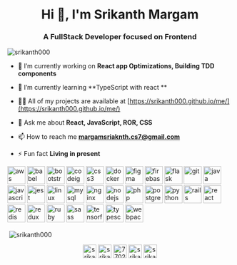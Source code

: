 <h1 align="center">Hi 👋, I'm Srikanth Margam</h1>
<h3 align="center">A FullStack Developer focused on Frontend</h3>

<p align="left"> <img src="https://komarev.com/ghpvc/?username=srikanth000" alt="srikanth000" /> </p>

- 🔭 I’m currently working on **React app Optimizations, Building TDD components**

- 🌱 I’m currently learning **TypeScript with react **

- 👨‍💻 All of my projects are available at [https://srikanth000.github.io/me/](https://srikanth000.github.io/me/)

- 💬 Ask me about **React, JavaScript, ROR, CSS**

- 📫 How to reach me **margamsriaknth.cs7@gmail.com**

- ⚡ Fun fact **Living in present**

<p align="left"><img src="https://devicons.github.io/devicon/devicon.git/icons/amazonwebservices/amazonwebservices-original-wordmark.svg" alt="aws" width="40" height="40"/> <img src="https://www.vectorlogo.zone/logos/babeljs/babeljs-icon.svg" alt="babel" width="40" height="40"/> <img src="https://devicons.github.io/devicon/devicon.git/icons/bootstrap/bootstrap-plain.svg" alt="bootstrap" width="40" height="40"/> <img src="https://cdn.worldvectorlogo.com/logos/codeigniter.svg" alt="codeigniter" width="40" height="40"/> <img src="https://devicons.github.io/devicon/devicon.git/icons/css3/css3-original-wordmark.svg" alt="css3" width="40" height="40"/> <img src="https://devicons.github.io/devicon/devicon.git/icons/docker/docker-original-wordmark.svg" alt="docker" width="40" height="40"/> <img src="https://www.vectorlogo.zone/logos/figma/figma-icon.svg" alt="figma" width="40" height="40"/> <img src="https://www.vectorlogo.zone/logos/firebase/firebase-icon.svg" alt="firebase" width="40" height="40"/> <img src="https://www.vectorlogo.zone/logos/pocoo_flask/pocoo_flask-icon.svg" alt="flask" width="40" height="40"/> <img src="https://www.vectorlogo.zone/logos/git-scm/git-scm-icon.svg" alt="git" width="40" height="40"/> <img src="https://devicons.github.io/devicon/devicon.git/icons/java/java-original-wordmark.svg" alt="java" width="40" height="40"/> <img src="https://devicons.github.io/devicon/devicon.git/icons/javascript/javascript-original.svg" alt="javascript" width="40" height="40"/> <img src="https://i.ibb.co/Yj6p14L/jest.png" alt="jest" width="40" height="40"/> <img src="https://devicons.github.io/devicon/devicon.git/icons/linux/linux-original.svg" alt="linux" width="40" height="40"/> <img src="https://devicons.github.io/devicon/devicon.git/icons/mysql/mysql-original-wordmark.svg" alt="mysql" width="40" height="40"/> <img src="https://devicons.github.io/devicon/devicon.git/icons/nginx/nginx-original.svg" alt="nginx" width="40" height="40"/> <img src="https://devicons.github.io/devicon/devicon.git/icons/nodejs/nodejs-original-wordmark.svg" alt="nodejs" width="40" height="40"/> <img src="https://devicons.github.io/devicon/devicon.git/icons/php/php-original.svg" alt="php" width="40" height="40"/> <img src="https://devicons.github.io/devicon/devicon.git/icons/postgresql/postgresql-original-wordmark.svg" alt="postgresql" width="40" height="40"/> <img src="https://devicons.github.io/devicon/devicon.git/icons/python/python-original.svg" alt="python" width="40" height="40"/> <img src="https://devicons.github.io/devicon/devicon.git/icons/rails/rails-original-wordmark.svg" alt="rails" width="40" height="40"/> <img src="https://devicons.github.io/devicon/devicon.git/icons/react/react-original-wordmark.svg" alt="react" width="40" height="40"/> <img src="https://devicons.github.io/devicon/devicon.git/icons/redis/redis-original-wordmark.svg" alt="redis" width="40" height="40"/> <img src="https://devicons.github.io/devicon/devicon.git/icons/redux/redux-original.svg" alt="redux" width="40" height="40"/> <img src="https://devicons.github.io/devicon/devicon.git/icons/ruby/ruby-original-wordmark.svg" alt="ruby" width="40" height="40"/> <img src="https://devicons.github.io/devicon/devicon.git/icons/sass/sass-original.svg" alt="sass" width="40" height="40"/> <img src="https://www.vectorlogo.zone/logos/tensorflow/tensorflow-icon.svg" alt="tensorflow" width="40" height="40"/> <img src="https://devicons.github.io/devicon/devicon.git/icons/typescript/typescript-original.svg" alt="typescript" width="40" height="40"/> <img src="https://devicons.github.io/devicon/devicon.git/icons/webpack/webpack-original.svg" alt="webpack" width="40" height="40"/></p><p>&nbsp;<img align="center" src="https://github-readme-stats.vercel.app/api?username=srikanth000&show_icons=true" alt="srikanth000" /></p>

<p align="center">
<a href="https://twitter.com/srikanth000" target="blank"><img align="center" src="https://cdn.jsdelivr.net/npm/simple-icons@3.0.1/icons/twitter.svg" alt="srikanth000" height="30" width="30" /></a>
<a href="https://linkedin.com/in/srikanthmargam-cs7" target="blank"><img align="center" src="https://cdn.jsdelivr.net/npm/simple-icons@3.0.1/icons/linkedin.svg" alt="srikanthmargam-cs7" height="30" width="30" /></a>
<a href="https://stackoverflow.com/users/7702448" target="blank"><img align="center" src="https://cdn.jsdelivr.net/npm/simple-icons@3.0.1/icons/stackoverflow.svg" alt="7702448" height="30" width="30" /></a>
<a href="https://fb.com/srikanth.margam.37" target="blank"><img align="center" src="https://cdn.jsdelivr.net/npm/simple-icons@3.0.1/icons/facebook.svg" alt="srikanth.margam.37" height="30" width="30" /></a>
<a href="https://instagram.com/srikanthmargam_its" target="blank"><img align="center" src="https://cdn.jsdelivr.net/npm/simple-icons@3.0.1/icons/instagram.svg" alt="srikanthmargam_its" height="30" width="30" /></a>
</p>
